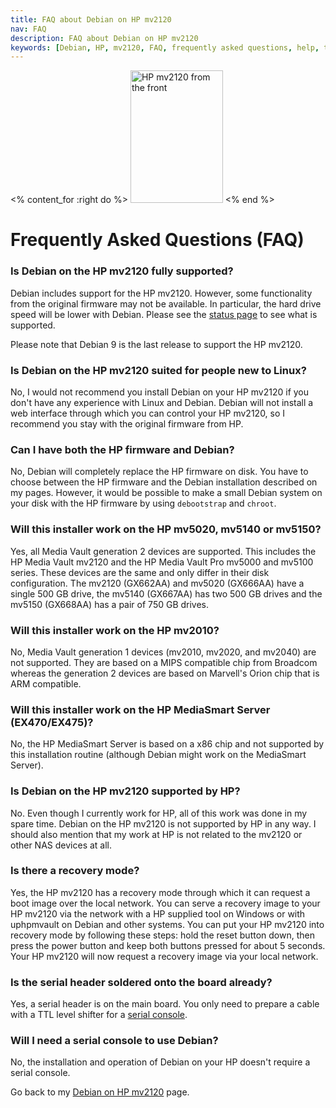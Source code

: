 ```yaml
---
title: FAQ about Debian on HP mv2120
nav: FAQ
description: FAQ about Debian on HP mv2120
keywords: [Debian, HP, mv2120, FAQ, frequently asked questions, help, troubleshooting]
---
```


<% content_for :right do %>
<img src = "../images/r_mv2120_front.jpg" class="border" alt="HP mv2120 from the front" width="148" height="212" />
<% end %>

<h1>Frequently Asked Questions (FAQ)</h1>

<h3>Is Debian on the HP mv2120 fully supported?</h3>

Debian includes support for the HP mv2120.  However, some functionality
from the original firmware may not be available.  In particular, the hard
drive speed will be lower with Debian.  Please see the <a href =
"../status/">status page</a> to see what is supported.

Please note that Debian 9 is the last release to support the HP mv2120.

<h3>Is Debian on the HP mv2120 suited for people new to Linux?</h3>

No, I would not recommend you install Debian on your HP mv2120 if you don't
have any experience with Linux and Debian.  Debian will not install a web
interface through which you can control your HP mv2120, so I recommend you
stay with the original firmware from HP.

<h3>Can I have both the HP firmware and Debian?</h3>

No, Debian will completely replace the HP firmware on disk.  You have to
choose between the HP firmware and the Debian installation described on my
pages.  However, it would be possible to make a small Debian system on your
disk with the HP firmware by using `debootstrap` and `chroot`.

<h3>Will this installer work on the HP mv5020, mv5140 or mv5150?</h3>

Yes, all Media Vault generation 2 devices are supported.  This includes the
HP Media Vault mv2120 and the HP Media Vault Pro mv5000 and mv5100 series.
These devices are the same and only differ in their disk configuration.
The mv2120 (GX662AA) and mv5020 (GX666AA) have a single 500 GB drive, the
mv5140 (GX667AA) has two 500 GB drives and the mv5150 (GX668AA) has a pair
of 750 GB drives.

<h3>Will this installer work on the HP mv2010?</h3>

No, Media Vault generation 1 devices (mv2010, mv2020, and mv2040) are not
supported.  They are based on a MIPS compatible chip from Broadcom whereas
the generation 2 devices are based on Marvell's Orion chip that is ARM
compatible.

<h3>Will this installer work on the HP MediaSmart Server (EX470/EX475)?</h3>

No, the HP MediaSmart Server is based on a x86 chip and not supported by
this installation routine (although Debian might work on the MediaSmart
Server).

<h3>Is Debian on the HP mv2120 supported by HP?</h3>

No.  Even though I currently work for HP, all of this work was done in my
spare time.  Debian on the HP mv2120 is not supported by HP in any way.  I
should also mention that my work at HP is not related to the mv2120 or
other NAS devices at all.

<h3>Is there a recovery mode?</h3>

Yes, the HP mv2120 has a recovery mode through which it can request a boot
image over the local network.  You can serve a recovery image to your HP
mv2120 via the network with a HP supplied tool on Windows or with
uphpmvault on Debian and other systems.  You can put your HP mv2120 into
recovery mode by following these steps: hold the reset button down, then
press the power button and keep both buttons pressed for about 5 seconds.
Your HP mv2120 will now request a recovery image via your local network.

<h3>Is the serial header soldered onto the board already?</h3>

Yes, a serial header is on the main board.  You only need to prepare a
cable with a TTL level shifter for a <a href = "../serial/">serial
console</a>.

<h3>Will I need a serial console to use Debian?</h3>

No, the installation and operation of Debian on your HP doesn't require a
serial console.

Go back to my <a href = "..">Debian on HP mv2120</a> page.

